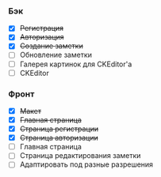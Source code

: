 ### Бэк
  - [x] ~~Регистрация~~
  - [x] ~~Авторизация~~
  - [x] ~~Создание заметки~~
  - [ ] Обновление заметки
  - [ ] Галерея картинок для CKEditor'a
  - [ ] CKEditor
  
### Фронт
  - [x] ~~Макет~~
  - [x] ~~Главная страница~~
  - [x] ~~Страница регистрации~~
  - [x] ~~Страница авторизации~~
  - [ ] Главная страница
  - [ ] Страница редактирования заметки
  - [ ] Адаптировать под разные разрешения
